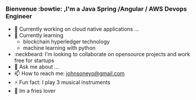 ###  Bienvenue :bowtie: ,I'm a Java Spring /Angular / AWS Devops Engineer

- 🔭 Currently working on cloud native applications ...
- 🌱 Currently learning
    -  blockchain hyperledger technology
    -  machine learning with python
- :neckbeard: I’m looking to collaborate on opensource projects and work free for startups
- 💬 Ask me about ...
- 📫 How to reach me: johnsoneyo@gmail.com
- ⚡ Fun fact: I play 3 musical instruments 
- :fries: Im a fries lover
